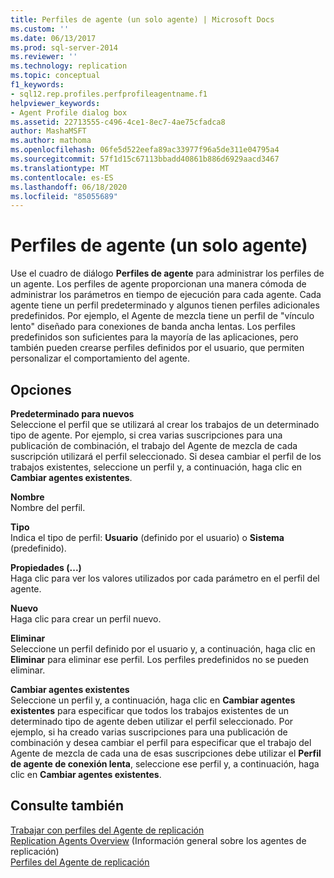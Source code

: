 ```yaml
---
title: Perfiles de agente (un solo agente) | Microsoft Docs
ms.custom: ''
ms.date: 06/13/2017
ms.prod: sql-server-2014
ms.reviewer: ''
ms.technology: replication
ms.topic: conceptual
f1_keywords:
- sql12.rep.profiles.perfprofileagentname.f1
helpviewer_keywords:
- Agent Profile dialog box
ms.assetid: 22713555-c496-4ce1-8ec7-4ae75cfadca8
author: MashaMSFT
ms.author: mathoma
ms.openlocfilehash: 06fe5d522eefa89ac33977f96a5de311e04795a4
ms.sourcegitcommit: 57f1d15c67113bbadd40861b886d6929aacd3467
ms.translationtype: MT
ms.contentlocale: es-ES
ms.lasthandoff: 06/18/2020
ms.locfileid: "85055689"
---
```

# <a name="agent-profiles-single-agent"></a>Perfiles de agente (un solo agente)
  Use el cuadro de diálogo **Perfiles de agente** para administrar los perfiles de un agente. Los perfiles de agente proporcionan una manera cómoda de administrar los parámetros en tiempo de ejecución para cada agente. Cada agente tiene un perfil predeterminado y algunos tienen perfiles adicionales predefinidos. Por ejemplo, el Agente de mezcla tiene un perfil de "vínculo lento" diseñado para conexiones de banda ancha lentas. Los perfiles predefinidos son suficientes para la mayoría de las aplicaciones, pero también pueden crearse perfiles definidos por el usuario, que permiten personalizar el comportamiento del agente.  
  
## <a name="options"></a>Opciones  
 **Predeterminado para nuevos**  
 Seleccione el perfil que se utilizará al crear los trabajos de un determinado tipo de agente. Por ejemplo, si crea varias suscripciones para una publicación de combinación, el trabajo del Agente de mezcla de cada suscripción utilizará el perfil seleccionado. Si desea cambiar el perfil de los trabajos existentes, seleccione un perfil y, a continuación, haga clic en **Cambiar agentes existentes**.  
  
 **Nombre**  
 Nombre del perfil.  
  
 **Tipo**  
 Indica el tipo de perfil: **Usuario** (definido por el usuario) o **Sistema** (predefinido).  
  
 **Propiedades (...)**  
 Haga clic para ver los valores utilizados por cada parámetro en el perfil del agente.  
  
 **Nuevo**  
 Haga clic para crear un perfil nuevo.  
  
 **Eliminar**  
 Seleccione un perfil definido por el usuario y, a continuación, haga clic en **Eliminar** para eliminar ese perfil. Los perfiles predefinidos no se pueden eliminar.  
  
 **Cambiar agentes existentes**  
 Seleccione un perfil y, a continuación, haga clic en **Cambiar agentes existentes** para especificar que todos los trabajos existentes de un determinado tipo de agente deben utilizar el perfil seleccionado. Por ejemplo, si ha creado varias suscripciones para una publicación de combinación y desea cambiar el perfil para especificar que el trabajo del Agente de mezcla de cada una de esas suscripciones debe utilizar el **Perfil de agente de conexión lenta**, seleccione ese perfil y, a continuación, haga clic en **Cambiar agentes existentes**.  
  
## <a name="see-also"></a>Consulte también  
 [Trabajar con perfiles del Agente de replicación](agents/work-with-replication-agent-profiles.md)   
 [Replication Agents Overview](agents/replication-agents-overview.md)  (Información general sobre los agentes de replicación)  
 [Perfiles del Agente de replicación](agents/replication-agent-profiles.md)  
  
  
